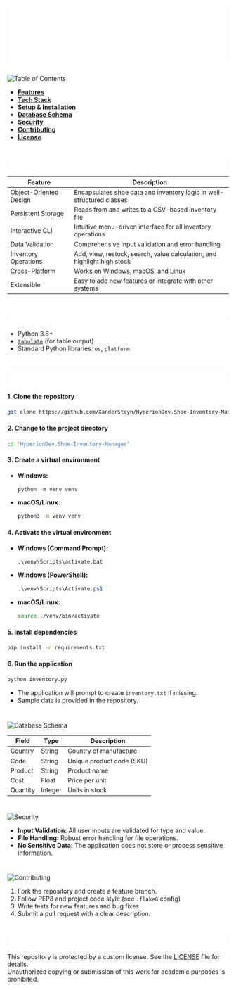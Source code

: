 <h1 align="center">
  <img src="https://github.com/XanderSteyn/xandersteyn/blob/main/IGNORE/Headers/Tasks/Synthesis.svg" width="100%" height="130px" alt="Shoe Inventory Management System"/><br>
</h1>

<img src="https://github.com/XanderSteyn/xandersteyn/blob/main/IGNORE/Headers/Table%20of%20Contents.svg" alt="Table of Contents" height="25px"/>

- [**Features**](#features)
- [**Tech Stack**](#tech-stack)
- [**Setup & Installation**](#setup)
- [**Database Schema**](#database-schema)
- [**Security**](#security)
- [**Contributing**](#contributing)
- [**License**](#license)

<h1></h1>

<a name="features"></a>
<img src="https://github.com/XanderSteyn/xandersteyn/blob/main/IGNORE/Headers/Repos/Features.svg" alt="Features" height="25px"/>

| Feature                  | Description                                                                 |
|--------------------------|-----------------------------------------------------------------------------|
| Object-Oriented Design   | Encapsulates shoe data and inventory logic in well-structured classes        |
| Persistent Storage       | Reads from and writes to a CSV-based inventory file                         |
| Interactive CLI          | Intuitive menu-driven interface for all inventory operations                |
| Data Validation          | Comprehensive input validation and error handling                            |
| Inventory Operations     | Add, view, restock, search, value calculation, and highlight high stock      |
| Cross-Platform           | Works on Windows, macOS, and Linux                                          |
| Extensible               | Easy to add new features or integrate with other systems                    |

<h1></h1>

<a name="tech-stack"></a>
<img src="https://github.com/XanderSteyn/xandersteyn/blob/main/IGNORE/Headers/Tech%20Stack.svg" alt="Tech Stack" height="25px"/>

- Python 3.8+
- [`tabulate`](https://pypi.org/project/tabulate/) (for table output)
- Standard Python libraries: `os`, `platform`

<h1></h1>

<a name="setup"></a>
<img src="https://github.com/XanderSteyn/xandersteyn/blob/main/IGNORE/Headers/Repos/Setup%20Instructions.svg" alt="Setup & Installation" height="30px"/>

#### 1. Clone the repository
```bash
git clone https://github.com/XanderSteyn/HyperionDev.Shoe-Inventory-Manager/
```

#### 2. Change to the project directory
```bash
cd "HyperionDev.Shoe-Inventory-Manager"
```

#### 3. Create a virtual environment
- **Windows:**
  ```powershell
  python -m venv venv
  ```
- **macOS/Linux:**
  ```bash
  python3 -m venv venv
  ```

#### 4. Activate the virtual environment
- **Windows (Command Prompt):**
  ```cmd
  .\venv\Scripts\activate.bat
  ```
- **Windows (PowerShell):**
  ```powershell
  .\venv\Scripts\Activate.ps1
  ```
- **macOS/Linux:**
  ```bash
  source ./venv/bin/activate
  ```

#### 5. Install dependencies
```bash
pip install -r requirements.txt
```

#### 6. Run the application
```sh
python inventory.py
```

- The application will prompt to create `inventory.txt` if missing.
- Sample data is provided in the repository.

<h1></h1>

<a name="database-schema"></a>
<img src="https://github.com/XanderSteyn/xandersteyn/blob/main/IGNORE/Headers/Repos/DatabaseSchema.svg" alt="Database Schema" height="25px"/>

| Field     | Type    | Description                |
|-----------|---------|----------------------------|
| Country   | String  | Country of manufacture     |
| Code      | String  | Unique product code (SKU)  |
| Product   | String  | Product name               |
| Cost      | Float   | Price per unit             |
| Quantity  | Integer | Units in stock             |

<h1></h1>

<a name="security"></a>
<img src="https://github.com/XanderSteyn/xandersteyn/blob/main/IGNORE/Headers/Repos/Security.svg" alt="Security" height="30px"/>

- **Input Validation:** All user inputs are validated for type and value.
- **File Handling:** Robust error handling for file operations.
- **No Sensitive Data:** The application does not store or process sensitive information.

<h1></h1>

<a name="contributing"></a>
<img src="https://github.com/XanderSteyn/xandersteyn/blob/main/IGNORE/Headers/Repos/Contributing.svg" alt="Contributing" height="30px"/>

1. Fork the repository and create a feature branch.
2. Follow PEP8 and project code style (see `.flake8` config)
3. Write tests for new features and bug fixes.
4. Submit a pull request with a clear description.

<h1></h1>

<a name="license"></a>
<img src="https://github.com/XanderSteyn/xandersteyn/blob/main/IGNORE/Headers/License.svg" alt="License" height="25px"/>

This repository is protected by a custom license. See the [LICENSE](LICENSE) file for details.  
Unauthorized copying or submission of this work for academic purposes is prohibited.

